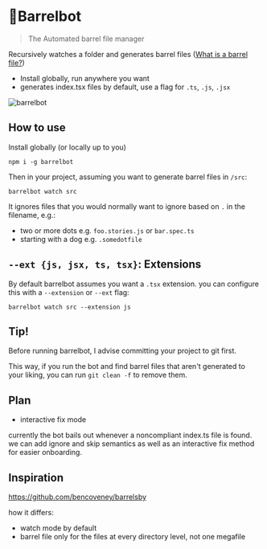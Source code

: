 # 🤖Barrelbot

> The Automated barrel file manager

Recursively watches a folder and generates barrel files ([What is a barrel file?](https://github.com/basarat/typescript-book/blob/master/docs/tips/barrel.md))

- Install globally, run anywhere you want
- generates index.tsx files by default, use a flag for `.ts`, `.js`, `.jsx`

![barrelbot](https://user-images.githubusercontent.com/6764957/52915369-2d0f8680-3277-11e9-8589-c0c1d60d21ca.gif)

## How to use

Install globally (or locally up to you)

```
npm i -g barrelbot
```

Then in your project, assuming you want to generate barrel files in `/src`:

```
barrelbot watch src
```

It ignores files that you would normally want to ignore based on `.` in the filename, e.g.:

- two or more dots e.g. `foo.stories.js` or `bar.spec.ts`
- starting with a dog e.g. `.somedotfile`

## `--ext {js, jsx, ts, tsx}`: Extensions

By default barrelbot assumes you want a `.tsx` extension. you can configure this with a `--extension` or `--ext` flag:

```
barrelbot watch src --extension js
```

## Tip!

Before running barrelbot, I advise committing your project to git first.

This way, if you run the bot and find barrel files that aren't generated to your liking, you can run `git clean -f` to remove them.

## Plan

- interactive fix mode

currently the bot bails out whenever a noncompliant index.ts file is found. we can add ignore and skip semantics as well as an interactive fix method for easier onboarding.

## Inspiration

https://github.com/bencoveney/barrelsby

how it differs:

- watch mode by default
- barrel file only for the files at every directory level, not one megafile
